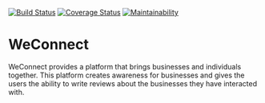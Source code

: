 [![Build Status](https://travis-ci.org/Nedson202/WeConnect.svg?branch=server)](https://travis-ci.org/Nedson202/WeConnect)
[![Coverage Status](https://coveralls.io/repos/github/Nedson202/WeConnect/badge.svg?branch=api-documentation)](https://coveralls.io/github/Nedson202/WeConnect?branch=api-documentation)
[![Maintainability](https://api.codeclimate.com/v1/badges/6808b37fda49d6be7e63/maintainability)](https://codeclimate.com/github/Nedson202/WeConnect/maintainability)

# WeConnect
WeConnect provides a platform that brings businesses and individuals together. This platform creates awareness for businesses and gives the users the ability to write reviews about the businesses they have interacted with. 
